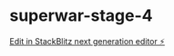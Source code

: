 # superwar-stage-4

[Edit in StackBlitz next generation editor ⚡️](https://stackblitz.com/~/github.com/manaswinin236/superwar-stage-4)